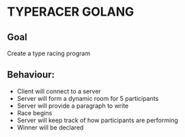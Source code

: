 # TYPERACER GOLANG

## Goal 
Create a type racing program

## Behaviour:
- Client will connect to a server
- Server will form a dynamic room for 5 participants
- Server will provide a paragraph to write
- Race begins
- Server will keep track of how participants are performing 
- Winner will be declared
